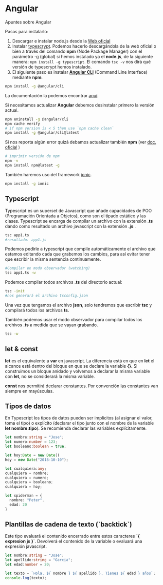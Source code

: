 # Angular
Apuntes sobre Angular

Pasos para instalarlo:
1. Descargar e instalar node.js desde la [Web oficial](https://nodejs.org)
2. Instalar [typescrypt](https://www.typescriptlang.org/). Podemos hacerlo descargándola de la web oficial o bien a través del comando **npm** (Node Package Manager) con el parámetro -g (global) si hemos instalado ya el **node.js**, de la siguiente manera:
`npm install -g typescript`. El comando `tsc -v` nos dirá qué versión de typescrypt hemos instalado.
3. El siguiente paso es instalar [**Angular CLI**](https://cli.angular.io/) (Command Line Interface) mediante **npm**.
```bash
npm install -g @angular/cli
```
La documentación la podemos encontrar [aquí](https://github.com/angular/angular-cli).

Si necesitamos actualizar **Angular** debemos desinstalar primero la versión actual.
```bash
npm uninstall -g @angular/cli
npm cache verify
# if npm version is < 5 then use `npm cache clean`
npm install -g @angular/cli@latest
```
Si nos reporta algún error quizá debamos actualizar también **npm** (ver [doc. oficial](https://docs.npmjs.com/getting-started/fixing-npm-permissions) )
```bash
# imprimir versión de npm
npm -v
npm install npm@latest -g
```
También haremos uso del framework [ionic](https://ionicframework.com/).
```bash
npm install -g ionic
```
## Typescript
Typescript es un superset de Javascript que añade capacidades de POO (Programación Orientada a Objetos), como son el tipado estático y las clases. Typescript se encarga de compilar un archivo con la extensión **.ts** dando como resultado un archivo javascript con la extensión **.js** .
```bash
tsc app1.ts
#resultado: app1.js
```
Podemos pedirle a typescript que compile automáticamente el archivo que estamos editando cada que grabemos los cambios, para así evitar tener que escribir la misma sentencia continuamente.
```bash
#Compilar en modo observador (watching)
tsc app1.ts -w
```
Podemos compilar todos archivos **.ts** del directorio actual:
```bash
tsc -init
#nos generará el archivo tsconfig.json
```
Una vez que tengamos el archivo **json**, solo tendremos que escribir **tsc** y compilará todos los archivos **ts**.

También podemos usar el modo observador para compilar todos los archivos **.ts** a medida que se vayan grabando.
```bash
tsc -w
```

## let & const
**let** es el equivalente a **var** en javascript. La diferencia está en que en **let** el alcance está dentro del bloque en que se declare la variable **{}**. Si construimos un bloque anidado y volvemos a declarar la misma variable con **let**, no se considerará la misma variable.

**const** nos permitirá declarar constantes. Por convención las constantes van siempre en mayúsculas.

## Tipos de datos
En Typescript los tipos de datos pueden ser implícitos (al asignar el valor, toma el tipo) o explícito (declarar el tipo junto con el nombre de la variable **let nombre:tipo**). Se recomienda declarar las variables explícitamente.
```typescript
let nombre:string = "Jose";
let numero:number = 123;
let booleano:boolean = true;

let hoy:Date = new Date()
hoy = new Date("2018-10-10");

let cualquiera:any;
cualquiera = nombre;
cualquiera = numero;
cualquiera = booleano;
cualquiera = hoy;

let spiderman = {
  nombre: "Peter",
  edad: 20
}
```
## Plantillas de cadena de texto (\`backtick\`)
Este tipo evaluará el contenido encerrado entre estos caracteres  **\`{ expresion js }\`**. Devolverá el contenido de la variable o evaluará una expresión javascript.
```typescript
let nombre:string = "Jose";
let apellido:string = "Garcia";
let edad:number = 20;

let texto = `Hola, ${ nombre } ${ apellido }. Tienes ${ edad } años`;
console.log(texto);
```
